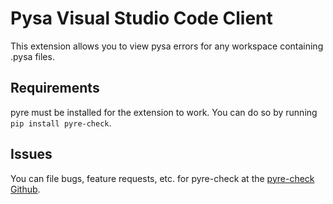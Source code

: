 # Pysa Visual Studio Code Client

This extension allows you to view pysa errors for any workspace containing .pysa files.

## Requirements

pyre must be installed for the extension to work. You can do so by running `pip install pyre-check`.

## Issues

You can file bugs, feature requests, etc. for pyre-check at the [pyre-check Github](https://github.com/facebook/pyre-check).
